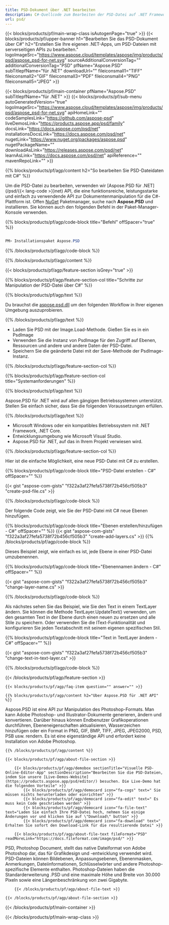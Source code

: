 ```yaml
---
title: PSD-Dokument über .NET bearbeiten
description: C#-Quellcode zum Bearbeiten der PSD-Datei auf .NET Framework, .NET Core.
url: psd/
---
```


{{< blocks/products/pf/main-wrap-class isAutogenPage="true" >}}
{{< blocks/products/pf/upper-banner h1="Bearbeiten Sie das PSD-Dokument über C#" h2="Erstellen Sie Ihre eigenen .NET-Apps, um PSD-Dateien mit serverseitigen APIs zu bearbeiten." logoImageSrc="https://www.aspose.cloud/templates/aspose/img/products/psd/aspose_psd-for-net.svg" sourceAdditionalConversionTag="" additionalConversionTag="PSD" pfName="Aspose.PSD" subTitlepfName="für .NET" downloadUrl="" fileiconsmall1="TIFF" fileiconsmall2="GIF" fileiconsmall3="PDF" fileiconsmall4="PNG" fileiconsmall5="JPEG" >}}

{{< blocks/products/pf/main-container pfName="Aspose.PSD" subTitlepfName="für .NET" >}}
{{< blocks/products/pf/sub-menu autoGeneratedVersion="true" logoImageSrc="https://www.aspose.cloud/templates/aspose/img/products/psd/aspose_psd-for-net.svg" apiHomeLink="" codeSamplesLink="https://github.com/aspose-psd" liveDemosLink="https://products.aspose.app/psd/family" docsLink="https://docs.aspose.com/psd/net" installationsDocsLink="https://docs.aspose.com/psd/net" nugetLink="https://www.nuget.org/packages/aspose.psd" nugetPackageName="" downloadAsLink="https://releases.aspose.com/psd/net" learnAsLink="https://docs.aspose.com/psd/net" apiReference="" mavenRepoLink="" >}}

{{% blocks/products/pf/agp/content h2="So bearbeiten Sie PSD-Dateidaten mit C#" %}}

 Um die PSD-Datei zu bearbeiten, verwenden wir
 [Aspose.PSD für .NET](/psd/{{< lang-code >}}net)
 API, die eine funktionsreiche, leistungsstarke und einfach zu verwendende API zur Dokumentenmanipulation für die C#-Plattform ist. Offen
 [NuGet](https://www.nuget.org/packages/aspose.psd)
 Paketmanager, suche nach
 **Aspose.PSD**
 und installieren. Sie können auch den folgenden Befehl in der Paket-Manager-Konsole verwenden.

{{% blocks/products/pf/agp/code-block title="Befehl" offSpacer="true" %}}

```cs

PM> Installationspaket Aspose.PSD

```

{{% /blocks/products/pf/agp/code-block %}}

{{% /blocks/products/pf/agp/content %}}

{{< blocks/products/pf/agp/feature-section isGrey="true" >}}

{{% blocks/products/pf/agp/feature-section-col title="Schritte zur Manipulation der PSD-Datei über C#" %}}

{{% blocks/products/pf/agp/text %}}

 Du brauchst die
 [aspose.psd.dll](https://releases.aspose.com/psd/net)
 um den folgenden Workflow in Ihrer eigenen Umgebung auszuprobieren.

{{% /blocks/products/pf/agp/text %}}

+ Laden Sie PSD mit der Image.Load-Methode. Gießen Sie es in ein PsdImage
+ Verwenden Sie die Instanz von PsdImage für den Zugriff auf Ebenen, Ressourcen und andere und andere Daten der PSD-Datei.
+ Speichern Sie die geänderte Datei mit der Save-Methode der PsdImage-Instanz.

{{% /blocks/products/pf/agp/feature-section-col %}}

{{% blocks/products/pf/agp/feature-section-col title="Systemanforderungen" %}}

{{% blocks/products/pf/agp/text %}}

 Aspose.PSD für .NET wird auf allen gängigen Betriebssystemen unterstützt. Stellen Sie einfach sicher, dass Sie die folgenden Voraussetzungen erfüllen.

{{% /blocks/products/pf/agp/text %}}

- Microsoft Windows oder ein kompatibles Betriebssystem mit .NET Framework, .NET Core.
- Entwicklungsumgebung wie Microsoft Visual Studio.
- Aspose.PSD für .NET, auf das in Ihrem Projekt verwiesen wird.

{{% /blocks/products/pf/agp/feature-section-col %}}


Hier ist die einfache Möglichkeit, eine neue PSD-Datei mit C# zu erstellen.
<!-- CODE-BLOCK -->
{{% blocks/products/pf/agp/code-block title="PSD-Datei erstellen - C#" offSpacer="" %}}

{{< gist "aspose-com-gists" "f322a3af27fefa5738f72b456cf505b3" "create-psd-file.cs" >}}

{{% /blocks/products/pf/agp/code-block %}}


Der folgende Code zeigt, wie Sie der PSD-Datei mit C# neue Ebenen hinzufügen.
<!-- CODE-BLOCK -->
{{% blocks/products/pf/agp/code-block title="Ebenen erstellen/hinzufügen - C#" offSpacer="" %}}
{{< gist "aspose-com-gists" "f322a3af27fefa5738f72b456cf505b3" "create-add-layers.cs" >}}
{{% /blocks/products/pf/agp/code-block %}}


Dieses Beispiel zeigt, wie einfach es ist, jede Ebene in einer PSD-Datei umzubenennen.
<!-- CODE-BLOCK -->
{{% blocks/products/pf/agp/code-block title="Ebenennamen ändern - C#" offSpacer="" %}}

{{< gist "aspose-com-gists" "f322a3af27fefa5738f72b456cf505b3" "change-layer-name.cs" >}}

{{% /blocks/products/pf/agp/code-block %}}


Als nächstes sehen Sie das Beispiel, wie Sie den Text in einem TextLayer ändern. Sie können die Methode TextLayer.UpdateText() verwenden, um den gesamten Text in der Ebene durch einen neuen zu ersetzen und alle Stile zu speichern.
Oder verwenden Sie die IText-Funktionalität und konfigurieren Sie jeden Textabschnitt mit seinem eigenen spezifischen Stil.
<!-- CODE-BLOCK -->
{{% blocks/products/pf/agp/code-block title="Text in TextLayer ändern - C#" offSpacer="" %}}

{{< gist "aspose-com-gists" "f322a3af27fefa5738f72b456cf505b3" "change-text-in-text-layer.cs" >}}

{{% /blocks/products/pf/agp/code-block %}}

{{< /blocks/products/pf/agp/feature-section >}}

    {{< blocks/products/pf/agp/faq-item question="" answer="" >}}
 

<!-- aboutfile Starts -->

    {{% blocks/products/pf/agp/content h2="Über Aspose.PSD für .NET API" %}}

 Aspose.PSD ist eine API zur Manipulation des Photoshop-Formats. Man kann Adobe Photoshop- und Illustrator-Dokumente generieren, ändern und konvertieren. Darüber hinaus können Endbenutzer Grafikoperationen durchführen, Ebeneneigenschaften aktualisieren, Wasserzeichen hinzufügen oder ein Format in PNG, GIF, BMP, TIFF, JPEG, JPEG2000, PSD, PSB usw. rendern. Es ist eine eigenständige API und erfordert keine Installation von Adobe Photoshop.



    {{% /blocks/products/pf/agp/content %}}

    {{< blocks/products/pf/agp/about-file-section >}}

        {{< blocks/products/pf/agp/demobox sectionTitle="Visuelle PSD-Online-Editor-App" sectionDescription="Bearbeiten Sie die PSD-Dateien, indem Sie unsere [Live-Demos-Website](https://products.aspose.app/psd/editor/) besuchen. Die Live-Demo hat die folgenden Vorteile" >}}
            {{< blocks/products/pf/agp/democard icon="fa-cogs" text=" Sie müssen nichts herunterladen oder einrichten" >}}
            {{< blocks/products/pf/agp/democard icon="fa-edit" text=" Es muss kein Code geschrieben werden" >}}
            {{< blocks/products/pf/agp/democard icon="fa-file-text" text="Laden Sie einfach Ihre PSD-Datei hoch, nehmen Sie einige Änderungen vor und klicken Sie auf \"Download\" button" >}}
            {{< blocks/products/pf/agp/democard icon="fa-download" text=" Erhalten Sie sofort den Download-Link für die resultierende Datei" >}}

        {{< blocks/products/pf/agp/about-file-text fileFormat="PSD" readMoreLink="https://docs.fileformat.com/image/psd/" >}}
PSD, Photoshop Document, stellt das native Dateiformat von Adobe Photoshop dar, das für Grafikdesign und -entwicklung verwendet wird. PSD-Dateien können Bildebenen, Anpassungsebenen, Ebenenmasken, Anmerkungen, Dateiinformationen, Schlüsselwörter und andere Photoshop-spezifische Elemente enthalten. Photoshop-Dateien haben die Standarderweiterung .PSD und eine maximale Höhe und Breite von 30.000 Pixeln sowie eine Längenbeschränkung von zwei Gigabyte.

        {{< /blocks/products/pf/agp/about-file-text >}}

    {{< /blocks/products/pf/agp/about-file-section >}}

<!-- aboutfile Ends -->

{{< /blocks/products/pf/main-container >}}
    
{{< /blocks/products/pf/main-wrap-class >}}

